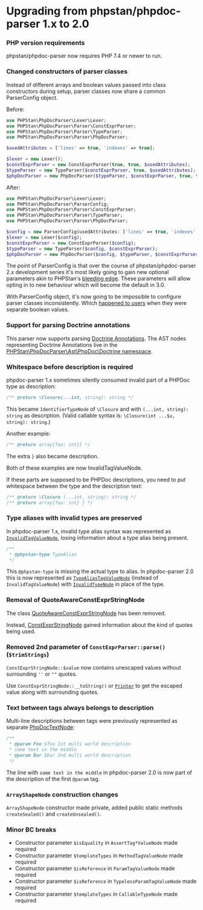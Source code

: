 Upgrading from phpstan/phpdoc-parser 1.x to 2.0
=================================

### PHP version requirements

phpstan/phpdoc-parser now requires PHP 7.4 or newer to run.

### Changed constructors of parser classes

Instead of different arrays and boolean values passed into class constructors during setup, parser classes now share a common ParserConfig object.

Before:

```php
use PHPStan\PhpDocParser\Lexer\Lexer;
use PHPStan\PhpDocParser\Parser\ConstExprParser;
use PHPStan\PhpDocParser\Parser\TypeParser;
use PHPStan\PhpDocParser\Parser\PhpDocParser;

$usedAttributes = ['lines' => true, 'indexes' => true];

$lexer = new Lexer();
$constExprParser = new ConstExprParser(true, true, $usedAttributes);
$typeParser = new TypeParser($constExprParser, true, $usedAttributes);
$phpDocParser = new PhpDocParser($typeParser, $constExprParser, true, true, $usedAttributes);
```

After:

```php
use PHPStan\PhpDocParser\Lexer\Lexer;
use PHPStan\PhpDocParser\ParserConfig;
use PHPStan\PhpDocParser\Parser\ConstExprParser;
use PHPStan\PhpDocParser\Parser\TypeParser;
use PHPStan\PhpDocParser\Parser\PhpDocParser;

$config = new ParserConfig(usedAttributes: ['lines' => true, 'indexes' => true]);
$lexer = new Lexer($config);
$constExprParser = new ConstExprParser($config);
$typeParser = new TypeParser($config, $constExprParser);
$phpDocParser = new PhpDocParser($config, $typeParser, $constExprParser);
```

The point of ParserConfig is that over the course of phpstan/phpdoc-parser 2.x development series it's most likely going to gain new optional parameters akin to PHPStan's [bleeding edge](https://phpstan.org/blog/what-is-bleeding-edge). These parameters will allow opting in to new behaviour which will become the default in 3.0.

With ParserConfig object, it's now going to be impossible to configure parser classes inconsistently. Which [happened to users](https://github.com/phpstan/phpdoc-parser/issues/251#issuecomment-2333927959) when they were separate boolean values.

### Support for parsing Doctrine annotations

This parser now supports parsing [Doctrine Annotations](https://github.com/doctrine/annotations). The AST nodes representing Doctrine Annotations live in the [PHPStan\PhpDocParser\Ast\PhpDoc\Doctrine namespace](https://phpstan.github.io/phpdoc-parser/2.0.x/namespace-PHPStan.PhpDocParser.Ast.PhpDoc.Doctrine.html).

### Whitespace before description is required

phpdoc-parser 1.x sometimes silently consumed invalid part of a PHPDoc type as description:

```php
/** @return \Closure(...int, string): string */
```

This became `IdentifierTypeNode` of `\Closure` and with `(...int, string): string` as description. (Valid callable syntax is: `\Closure(int ...$u, string): string`.)

Another example:

```php
/** @return array{foo: int}} */
```

The extra `}` also became description.

Both of these examples are now InvalidTagValueNode.

If these parts are supposed to be PHPDoc descriptions, you need to put whitespace between the type and the description text:

```php
/** @return \Closure (...int, string): string */
/** @return array{foo: int} } */
```

### Type aliases with invalid types are preserved

In phpdoc-parser 1.x, invalid type alias syntax was represented as [`InvalidTagValueNode`](https://phpstan.github.io/phpdoc-parser/2.0.x/PHPStan.PhpDocParser.Ast.PhpDoc.InvalidTagValueNode.html), losing information about a type alias being present.

```php
/**
 * @phpstan-type TypeAlias
 */
```

This `@phpstan-type` is missing the actual type to alias. In phpdoc-parser 2.0 this is now represented as [`TypeAliasTagValueNode`](https://phpstan.github.io/phpdoc-parser/2.0.x/PHPStan.PhpDocParser.Ast.PhpDoc.TypeAliasTagValueNode.html) (instead of `InvalidTagValueNode`) with [`InvalidTypeNode`](https://phpstan.github.io/phpdoc-parser/2.0.x/PHPStan.PhpDocParser.Ast.Type.InvalidTypeNode.html) in place of the type.

### Removal of QuoteAwareConstExprStringNode

The class [QuoteAwareConstExprStringNode](https://phpstan.github.io/phpdoc-parser/1.23.x/PHPStan.PhpDocParser.Ast.ConstExpr.QuoteAwareConstExprStringNode.html) has been removed.

Instead, [ConstExprStringNode](https://phpstan.github.io/phpdoc-parser/2.0.x/PHPStan.PhpDocParser.Ast.ConstExpr.ConstExprStringNode.html) gained information about the kind of quotes being used.

### Removed 2nd parameter of `ConstExprParser::parse()` (`$trimStrings`)

`ConstExprStringNode::$value` now contains unescaped values without surrounding `''` or `""` quotes.

Use `ConstExprStringNode::__toString()` or [`Printer`](https://phpstan.github.io/phpdoc-parser/2.0.x/PHPStan.PhpDocParser.Printer.Printer.html) to get the escaped value along with surrounding quotes.

### Text between tags always belongs to description

Multi-line descriptions between tags were previously represented as separate [PhpDocTextNode](https://phpstan.github.io/phpdoc-parser/2.0.x/PHPStan.PhpDocParser.Ast.PhpDoc.PhpDocTextNode.html):

```php
/**
 * @param Foo $foo 1st multi world description
 * some text in the middle
 * @param Bar $bar 2nd multi world description
 */
```

The line with `some text in the middle` in phpdoc-parser 2.0 is now part of the description of the first `@param` tag.

### `ArrayShapeNode` construction changes

`ArrayShapeNode` constructor made private, added public static methods `createSealed()` and `createUnsealed()`.

### Minor BC breaks

* Constructor parameter `$isEquality` in `AssertTag*ValueNode` made required
* Constructor parameter `$templateTypes` in `MethodTagValueNode` made required
* Constructor parameter `$isReference` in `ParamTagValueNode` made required
* Constructor parameter `$isReference` in `TypelessParamTagValueNode` made required
* Constructor parameter `$templateTypes` in `CallableTypeNode` made required
